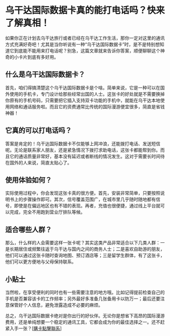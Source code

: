 # 乌干达国际数据卡真的能打电话吗？快来了解真相！

如果你正在计划去乌干达旅行或者已经在乌干达工作生活，那你一定对这里的通讯方式充满好奇吧！尤其是当你听说有一种“乌干达国际数据卡”时，是不是特别想知道它到底能不能用来打电话呢？别急，这篇文章就来告诉你答案，顺便聊聊这个神奇的小卡片到底有多好用。

## 什么是乌干达国际数据卡？

首先，咱们得搞清楚这个乌干达国际数据卡是个啥。简单来说，它是一种可以在国外使用的手机卡，专门设计给那些经常出国的人士。这张卡的好处就是不需要换掉你原有的手机号码，只需要把它插入支持双卡功能的手机中，就能在乌干达本地使用网络和通话服务啦。而且它的资费通常比传统的国际漫游便宜很多，简直是省钱神器！

## 它真的可以打电话吗？

答案是肯定的！乌干达国际数据卡不仅能够上网冲浪，还能拨打电话、发送短信呢。无论是联系家人朋友，还是紧急情况下拨打求助电话，这张卡都能帮到你。而且它的通话质量非常好，基本没有延迟或者断线的情况发生。这对于需要长时间待在国外的人来说，简直太贴心了。

## 使用体验如何？

实际使用过程中，你会发现这张卡真的很方便。首先，安装非常简单，只要按照说明书上的步骤操作即可。其次，信号覆盖范围广，在城市里几乎随时随地都有信号，即使是在偏远地区也有不错的表现。再者，充值也很便捷，通过线上平台就可以完成，完全不用跑到营业厅排队等候。

## 适合哪些人群？

那么，什么样的人会需要这样一张卡呢？其实这类产品非常适合以下几类人群：一是长期居住或频繁往返于乌干达与国内之间的商务人士；二是喜欢自助游的朋友，他们可以通过这张卡随时查询地图、预订酒店等；三是留学生群体，有了这张卡，他们可以更方便地与父母保持联系。

## 小贴士

当然啦，在享受便利的同时也有一些需要注意的地方哦。比如记得提前检查自己的手机是否兼容该卡的工作频率；另外最好多准备几张备用卡以防万一；最后还要注意保管好个人信息，避免泄露造成不必要的麻烦。

总之，乌干达国际数据卡绝对是你出行的好伙伴。无论你是想省下高昂的国际漫游费用，还是单纯想要一个稳定的通讯工具，它都会成为你的最佳选择之一。还不赶紧入手一张？[[購卡點擊聯系](https://t.me/s/esim1088)]